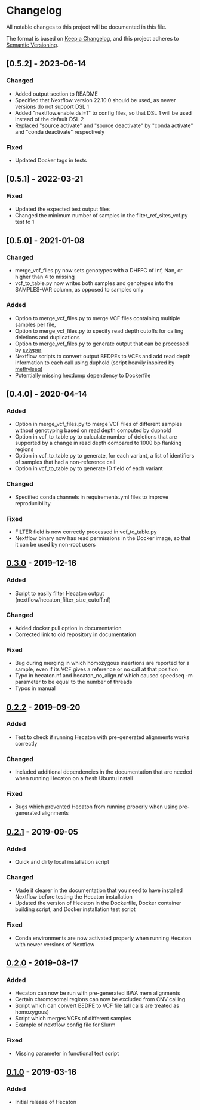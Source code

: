 # Changelog
All notable changes to this project will be documented in this file.

The format is based on [Keep a Changelog](https://keepachangelog.com/en/1.0.0/),
and this project adheres to [Semantic Versioning](https://semver.org/spec/v2.0.0.html).

## [0.5.2] - 2023-06-14
### Changed
- Added output section to README
- Specified that Nextflow version 22.10.0 should be used, as newer versions do not support DSL 1
- Added "nextflow.enable.dsl=1" to config files, so that DSL 1 will be used instead of the default DSL 2
- Replaced "source activate" and "source deactivate" by "conda activate" and "conda deactivate" respectively 

### Fixed
- Updated Docker tags in tests

## [0.5.1] - 2022-03-21
### Fixed
- Updated the expected test output files
- Changed the minimum number of samples in the filter_ref_sites_vcf.py test to 1

## [0.5.0] - 2021-01-08
### Changed
- merge_vcf_files.py now sets genotypes with a DHFFC of Inf, Nan, or higher than 4 to missing
- vcf_to_table.py now writes both samples and genotypes into the SAMPLES-VAR column, as opposed to samples only

### Added
- Option to merge_vcf_files.py to merge VCF files containing multiple samples per file, 
- Option to merge_vcf_files.py to specify read depth cutoffs for calling deletions and duplications
- Option to merge_vcf_files.py to generate output that can be processed by [svtyper](https://github.com/hall-lab/svtyper)
- Nextflow scripts to convert output BEDPEs to VCFs and add read depth information to each call using duphold (script heavily inspired by [methylseq](https://github.com/nf-core/methylseq))
- Potentially missing hexdump dependency to Dockerfile

## [0.4.0] - 2020-04-14
### Added
- Option in merge_vcf_files.py to merge VCF files of different samples without genotyping based on read depth computed by duphold
- Option in vcf_to_table.py to calculate number of deletions that are supported by a change in read depth compared to 1000 bp flanking regions
- Option in vcf_to_table.py to generate, for each variant, a list of identifiers of samples that had a non-reference call
- Option in vcf_to_table.py to generate ID field of each variant

### Changed
- Specified conda channels in requirements.yml files to improve reproducibility

### Fixed
- FILTER field is now correctly processed in vcf_to_table.py
- Nextflow binary now has read permissions in the Docker image, so that it can be used by non-root users

## [0.3.0] - 2019-12-16
### Added
- Script to easily filter Hecaton output (nextflow/hecaton_filter_size_cutoff.nf)

### Changed
- Added docker pull option in documentation
- Corrected link to old repository in documentation

### Fixed
- Bug during merging in which homozygous insertions are reported for a sample, even if its VCF gives a reference or no call at that position   
- Typo in hecaton.nf and hecaton_no_align.nf which caused speedseq -m parameter to be equal to the number of threads
- Typos in manual

## [0.2.2] - 2019-09-20
### Added
- Test to check if running Hecaton with pre-generated alignments works correctly

### Changed
- Included additional dependencies in the documentation that are needed when running Hecaton on a fresh Ubuntu install

### Fixed
- Bugs which prevented Hecaton from running properly when using pre-generated alignments

## [0.2.1] - 2019-09-05
### Added
- Quick and dirty local installation script

### Changed
- Made it clearer in the documentation that you need to have installed Nextflow before testing the Hecaton installation
- Updated the version of Hecaton in the Dockerfile, Docker container building script, and Docker installation test script

### Fixed
- Conda environments are now activated properly when running Hecaton with newer versions of Nextflow

## [0.2.0] - 2019-08-17
### Added
- Hecaton can now be run with pre-generated BWA mem alignments
- Certain chromosomal regions can now be excluded from CNV calling
- Script which can convert BEDPE to VCF file (all calls are treated as homozygous)
- Script which merges VCFs of different samples
- Example of nextflow config file for Slurm

### Fixed
- Missing parameter in functional test script

## [0.1.0] - 2019-03-16
### Added
- Initial release of Hecaton

[Unreleased]: https://git.wur.nl/bioinformatics/hecaton/compare/v0.3.0...master
[0.3.0]: https://git.wur.nl/bioinformatics/hecaton/tags/v0.3.0
[0.2.2]: https://git.wur.nl/bioinformatics/hecaton/tags/v0.2.2
[0.2.1]: https://git.wur.nl/bioinformatics/hecaton/tags/v0.2.1
[0.2.0]: https://git.wur.nl/bioinformatics/hecaton/tags/v0.2.0
[0.1.0]: https://git.wur.nl/bioinformatics/hecaton/tags/v0.1.0

